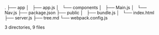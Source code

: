 .
├── app
│   ├── app.js
│   └── components
│       ├── Main.js
│       └── Nav.js
├── package.json
├── public
│   ├── bundle.js
│   └── index.html
├── server.js
├── tree.md
└── webpack.config.js

3 directories, 9 files
